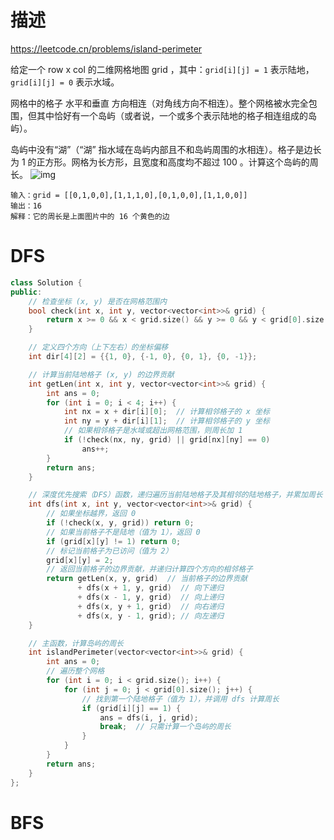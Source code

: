 # 描述

https://leetcode.cn/problems/island-perimeter

给定一个 row x col 的二维网格地图 grid ，其中：`grid[i][j] = 1` 表示陆地， `grid[i][j] = 0` 表示水域。

网格中的格子 水平和垂直 方向相连（对角线方向不相连）。整个网格被水完全包围，但其中恰好有一个岛屿（或者说，一个或多个表示陆地的格子相连组成的岛屿）。

岛屿中没有“湖”（“湖” 指水域在岛屿内部且不和岛屿周围的水相连）。格子是边长为 1 的正方形。网格为长方形，且宽度和高度均不超过 100 。计算这个岛屿的周长。
![img](https://my--pic.oss-cn-beijing.aliyuncs.com/img/1741234573617-11091422-f2d2-4f1a-acd8-5bf93684161b.png)

```plain
输入：grid = [[0,1,0,0],[1,1,1,0],[0,1,0,0],[1,1,0,0]]
输出：16
解释：它的周长是上面图片中的 16 个黄色的边
```

# DFS

```cpp
class Solution {
public:
    // 检查坐标 (x, y) 是否在网格范围内
    bool check(int x, int y, vector<vector<int>>& grid) {
        return x >= 0 && x < grid.size() && y >= 0 && y < grid[0].size();
    }

    // 定义四个方向（上下左右）的坐标偏移
    int dir[4][2] = {{1, 0}, {-1, 0}, {0, 1}, {0, -1}};

    // 计算当前陆地格子 (x, y) 的边界贡献
    int getLen(int x, int y, vector<vector<int>>& grid) {
        int ans = 0;
        for (int i = 0; i < 4; i++) {
            int nx = x + dir[i][0];  // 计算相邻格子的 x 坐标
            int ny = y + dir[i][1];  // 计算相邻格子的 y 坐标
            // 如果相邻格子是水域或超出网格范围，则周长加 1
            if (!check(nx, ny, grid) || grid[nx][ny] == 0)
                ans++;
        }
        return ans;
    }

    // 深度优先搜索（DFS）函数，递归遍历当前陆地格子及其相邻的陆地格子，并累加周长
    int dfs(int x, int y, vector<vector<int>>& grid) {
        // 如果坐标越界，返回 0
        if (!check(x, y, grid)) return 0;
        // 如果当前格子不是陆地（值为 1），返回 0
        if (grid[x][y] != 1) return 0;
        // 标记当前格子为已访问（值为 2）
        grid[x][y] = 2;
        // 返回当前格子的边界贡献，并递归计算四个方向的相邻格子
        return getLen(x, y, grid)  // 当前格子的边界贡献
               + dfs(x + 1, y, grid)  // 向下递归
               + dfs(x - 1, y, grid)  // 向上递归
               + dfs(x, y + 1, grid)  // 向右递归
               + dfs(x, y - 1, grid); // 向左递归
    }

    // 主函数，计算岛屿的周长
    int islandPerimeter(vector<vector<int>>& grid) {
        int ans = 0;
        // 遍历整个网格
        for (int i = 0; i < grid.size(); i++) {
            for (int j = 0; j < grid[0].size(); j++) {
                // 找到第一个陆地格子（值为 1），并调用 dfs 计算周长
                if (grid[i][j] == 1) {
                    ans = dfs(i, j, grid);
                    break;  // 只需计算一个岛屿的周长
                }
            }
        }
        return ans;
    }
};
```

# BFS